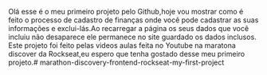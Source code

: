 Olá esse é o meu primeiro projeto pelo Github,hoje vou mostrar como é feito o processo de cadastro de finanças onde você pode cadastrar as suas informações e exclui-lás.Ao recarregar a página os seus dados que você incluiu não desaparece ele permanece no site guardado os dados inclusos. Este projeto foi feito pelas videos aulas feita no Youtube na maratona discover da Rockseat,eu espero que tenha gostado desse meu primeiro projeto.# marathon-discovery-frontend-rockseat-my-first-project
